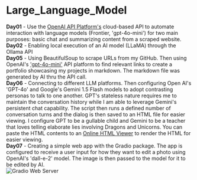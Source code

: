 # Large_Language_Model  
**Day01** - Use the [OpenAI API Platform's](https://platform.openai.com/docs/api-reference/introduction) cloud-based API to automate interaction with language models (Frontier, 'gpt-4o-mini') for two main purposes: basic chat and summarizing content from a scraped website.  
**Day02** - Enabling local execution of an AI model (LLaMA) through the Ollama API  
**Day05** - Using BeautifulSoup to scrape URLs from my GitHub.  Then using OpenAI's ['gpt-4o-mini'](https://platform.openai.com/docs/models/gpt-4o-mini) API platform to find relevant links to create a portfolio showcasing my projects in markdown.  The markdown file was generated by AI thru the API call.  
**Day06** - Connecting to different LLM platforms.  Then configuring Open AI's 'GPT-4o' and Google's Gemini 1.5 Flash models to adopt contrasting personas to talk to one another.  GPT's stateless nature requires me to maintain the conversation history while I am able to leverage Gemini's persistent chat capability.  The script then runs a defined number of conversation turns and the dialog is then saved to an HTML file for easier viewing.  I configure GPT to be a gullable child and Gemini to be a teacher that loves telling elaborate lies involving Dragons and Unicorns.  You can paste the HTML contents to an [Online HTML Viewer](https://html.onlineviewer.net/) to render the HTML for easier viewing.  
**Day07** - Creating a simple web app with the Gradio package.  The app is configured to receive a user input for how they want to edit a photo using OpenAI's 'dall-e-2' model.  The image is then passed to the model for it to be edited by AI.    
![Gradio Web Server](https://github.com/david125tran/Large_Language_Model_Engineering/blob/main/Day07/Gradio%20Web%20Server.png)  
